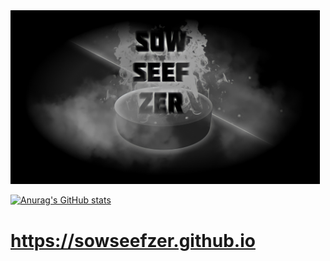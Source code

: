 <img src="sowseefzer%201920x1080.jpg" alt="sowseefzer" width="495"/>

[![Anurag's GitHub stats](https://github-readme-stats.vercel.app/api?username=sowseefzer)](https://github.com/anuraghazra/github-readme-stats)
# https://sowseefzer.github.io
<!--
sowseefzer is a bat.
my discord - Sowseefzer#3404
-->

